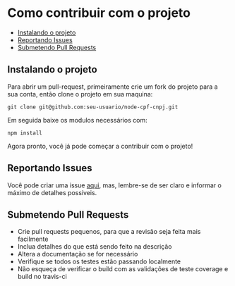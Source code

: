 # Como contribuir com o projeto

- [Instalando o projeto](#instalando-o-projeto)
- [Reportando Issues](#reportando-issues)
- [Submetendo Pull Requests](#submetendo-pull-requests)

## Instalando o projeto

Para abrir um pull-request, primeiramente crie um fork do projeto para a sua conta, então clone o projeto em sua maquina:

`git clone git@github.com:seu-usuario/node-cpf-cnpj.git`

Em seguida baixe os modulos necessários com:

`npm install`

Agora pronto, você já pode começar a contribuir com o projeto!

## Reportando Issues

Você pode criar uma issue [aqui](https://github.com/rodrigooler/node-cpf-cnpj/issues), mas, lembre-se de ser claro e informar o máximo de detalhes possíveis.

## Submetendo Pull Requests
* Crie pull requests pequenos, para que a revisão seja feita mais facilmente
* Inclua detalhes do que está sendo feito na descrição
* Altera a documentação se for necessário
* Verifique se todos os testes estão passando localmente
* Não esqueça de verificar o build com as validações de teste coverage e build no travis-ci
